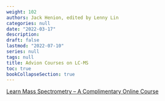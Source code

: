 ```yaml
---
weight: 102
authors: Jack Henion, edited by Lenny Lin
categories: null
date: "2022-03-17"
description: 
draft: false
lastmod: "2022-07-10"
series: null
tags: null
title: Advion Courses on LC-MS
toc: true
bookCollapseSection: true
---
```




<!--more-->

[Learn Mass Spectrometry – A Complimentary Online Course](https://www.advion.com/resources/webinars/learn-mass-spectrometry-a-complimentary-online-course/)
